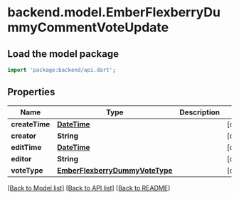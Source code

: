 # backend.model.EmberFlexberryDummyCommentVoteUpdate

## Load the model package
```dart
import 'package:backend/api.dart';
```

## Properties
Name | Type | Description | Notes
------------ | ------------- | ------------- | -------------
**createTime** | [**DateTime**](DateTime.md) |  | [optional] 
**creator** | **String** |  | [optional] 
**editTime** | [**DateTime**](DateTime.md) |  | [optional] 
**editor** | **String** |  | [optional] 
**voteType** | [**EmberFlexberryDummyVoteType**](EmberFlexberryDummyVoteType.md) |  | [optional] 

[[Back to Model list]](../README.md#documentation-for-models) [[Back to API list]](../README.md#documentation-for-api-endpoints) [[Back to README]](../README.md)


